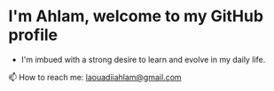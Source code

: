 # I'm Ahlam, welcome to my GitHub profile #

 * I'm imbued with a strong desire to learn and evolve in my daily life.


📫 How to reach me: laouadiiahlam@gmail.com
